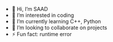 - 👋 Hi, I’m SAAD
- 👀 I’m interested in coding
- 🌱 I’m currently learning C++, Python
- 💞️ I’m looking to collaborate on projects 
- ⚡ Fun fact: runtime error

<!---
saadrauf18/saadrauf18 is a ✨ special ✨ repository because its `README.md` (this file) appears on your GitHub profile.
You can click the Preview link to take a look at your changes.
--->
